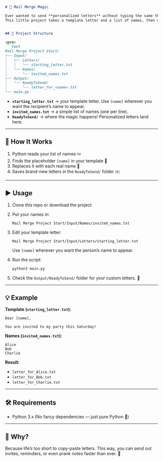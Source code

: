 

````markdown
# 💌 Mail Merge Magic

Ever wanted to send **personalized letters** without typing the same thing 100 times?  
This little project takes a template letter and a list of names, then magically spits out ready-to-send letters for each person. 🪄


## 📂 Project Structure

<pre>
```text
Mail Merge Project Start/
├── Input/
│   ├── Letters/
│   │   └── starting_letter.txt
│   └── Names/
│       └── invited_names.txt
├── Output/
│   └── ReadyToSend/
│       └── letter_for_<name>.txt
└── main.py
````

</pre>

* **`starting_letter.txt`** → your template letter. Use `[name]` wherever you want the recipient’s name to appear.
* **`invited_names.txt`** → a simple list of names (one per line).
* **`ReadyToSend/`** → where the magic happens! Personalized letters land here.

---

## 🚀 How It Works

1. Python reads your list of names ✏️
2. Finds the placeholder `[name]` in your template 📄
3. Replaces it with each real name 👤
4. Saves brand-new letters in the `ReadyToSend/` folder ✉️

---

## ▶️ Usage

1. Clone this repo or download the project
2. Put your names in:

   ```
   Mail Merge Project Start/Input/Names/invited_names.txt
   ```
3. Edit your template letter:

   ```
   Mail Merge Project Start/Input/Letters/starting_letter.txt
   ```

   Use `[name]` wherever you want the person’s name to appear.
4. Run the script:

   ```bash
   python3 main.py
   ```
5. Check the `Output/ReadyToSend/` folder for your custom letters. 🎉

---

## 💡 Example

**Template (`starting_letter.txt`):**

```
Dear [name],

You are invited to my party this Saturday!
```

**Names (`invited_names.txt`):**

```
Alice
Bob
Charlie
```

**Result:**

* `letter_for_Alice.txt`
* `letter_for_Bob.txt`
* `letter_for_Charlie.txt`

---

## 🛠️ Requirements

* Python 3.x
  (No fancy dependencies — just pure Python 🐍)

---

## 🎯 Why?

Because life’s too short to copy-paste letters.
This way, you can send out invites, reminders, or even prank notes faster than ever. 🚀

```

